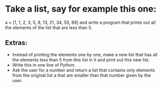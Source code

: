 #   Take a list, say for example this one:

  a = [1, 1, 2, 3, 5, 8, 13, 21, 34, 55, 89]
and write a program that prints out all the elements of the list that are less than 5.

##  Extras:

* Instead of printing the elements one by one, make a new list that has all the elements less than 5 from this list in it and print out this new list.
*   Write this in one line of Python.
*   Ask the user for a number and return a list that contains only elements from the original list a that are smaller than that number given by the user.